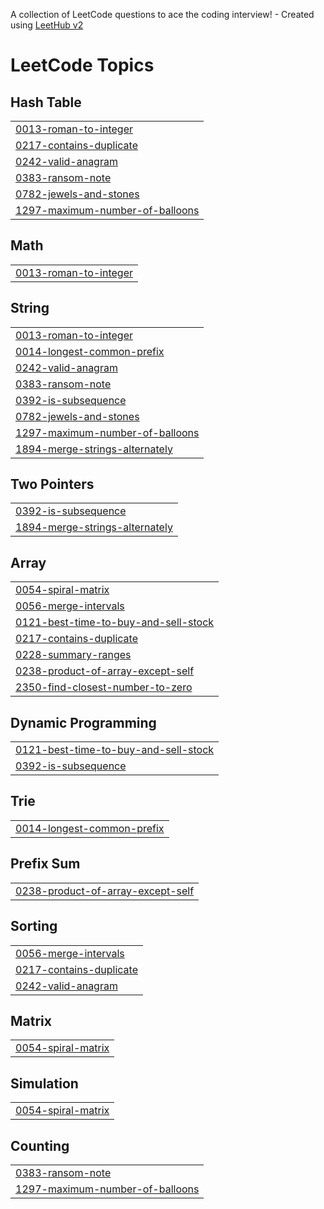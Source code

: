 A collection of LeetCode questions to ace the coding interview! - Created using [LeetHub v2](https://github.com/arunbhardwaj/LeetHub-2.0)
<!---LeetCode Topics Start-->
# LeetCode Topics
## Hash Table
|  |
| ------- |
| [0013-roman-to-integer](https://github.com/avikumar0/Leetcode/tree/master/0013-roman-to-integer) |
| [0217-contains-duplicate](https://github.com/avikumar0/Leetcode/tree/master/0217-contains-duplicate) |
| [0242-valid-anagram](https://github.com/avikumar0/Leetcode/tree/master/0242-valid-anagram) |
| [0383-ransom-note](https://github.com/avikumar0/Leetcode/tree/master/0383-ransom-note) |
| [0782-jewels-and-stones](https://github.com/avikumar0/Leetcode/tree/master/0782-jewels-and-stones) |
| [1297-maximum-number-of-balloons](https://github.com/avikumar0/Leetcode/tree/master/1297-maximum-number-of-balloons) |
## Math
|  |
| ------- |
| [0013-roman-to-integer](https://github.com/avikumar0/Leetcode/tree/master/0013-roman-to-integer) |
## String
|  |
| ------- |
| [0013-roman-to-integer](https://github.com/avikumar0/Leetcode/tree/master/0013-roman-to-integer) |
| [0014-longest-common-prefix](https://github.com/avikumar0/Leetcode/tree/master/0014-longest-common-prefix) |
| [0242-valid-anagram](https://github.com/avikumar0/Leetcode/tree/master/0242-valid-anagram) |
| [0383-ransom-note](https://github.com/avikumar0/Leetcode/tree/master/0383-ransom-note) |
| [0392-is-subsequence](https://github.com/avikumar0/Leetcode/tree/master/0392-is-subsequence) |
| [0782-jewels-and-stones](https://github.com/avikumar0/Leetcode/tree/master/0782-jewels-and-stones) |
| [1297-maximum-number-of-balloons](https://github.com/avikumar0/Leetcode/tree/master/1297-maximum-number-of-balloons) |
| [1894-merge-strings-alternately](https://github.com/avikumar0/Leetcode/tree/master/1894-merge-strings-alternately) |
## Two Pointers
|  |
| ------- |
| [0392-is-subsequence](https://github.com/avikumar0/Leetcode/tree/master/0392-is-subsequence) |
| [1894-merge-strings-alternately](https://github.com/avikumar0/Leetcode/tree/master/1894-merge-strings-alternately) |
## Array
|  |
| ------- |
| [0054-spiral-matrix](https://github.com/avikumar0/Leetcode/tree/master/0054-spiral-matrix) |
| [0056-merge-intervals](https://github.com/avikumar0/Leetcode/tree/master/0056-merge-intervals) |
| [0121-best-time-to-buy-and-sell-stock](https://github.com/avikumar0/Leetcode/tree/master/0121-best-time-to-buy-and-sell-stock) |
| [0217-contains-duplicate](https://github.com/avikumar0/Leetcode/tree/master/0217-contains-duplicate) |
| [0228-summary-ranges](https://github.com/avikumar0/Leetcode/tree/master/0228-summary-ranges) |
| [0238-product-of-array-except-self](https://github.com/avikumar0/Leetcode/tree/master/0238-product-of-array-except-self) |
| [2350-find-closest-number-to-zero](https://github.com/avikumar0/Leetcode/tree/master/2350-find-closest-number-to-zero) |
## Dynamic Programming
|  |
| ------- |
| [0121-best-time-to-buy-and-sell-stock](https://github.com/avikumar0/Leetcode/tree/master/0121-best-time-to-buy-and-sell-stock) |
| [0392-is-subsequence](https://github.com/avikumar0/Leetcode/tree/master/0392-is-subsequence) |
## Trie
|  |
| ------- |
| [0014-longest-common-prefix](https://github.com/avikumar0/Leetcode/tree/master/0014-longest-common-prefix) |
## Prefix Sum
|  |
| ------- |
| [0238-product-of-array-except-self](https://github.com/avikumar0/Leetcode/tree/master/0238-product-of-array-except-self) |
## Sorting
|  |
| ------- |
| [0056-merge-intervals](https://github.com/avikumar0/Leetcode/tree/master/0056-merge-intervals) |
| [0217-contains-duplicate](https://github.com/avikumar0/Leetcode/tree/master/0217-contains-duplicate) |
| [0242-valid-anagram](https://github.com/avikumar0/Leetcode/tree/master/0242-valid-anagram) |
## Matrix
|  |
| ------- |
| [0054-spiral-matrix](https://github.com/avikumar0/Leetcode/tree/master/0054-spiral-matrix) |
## Simulation
|  |
| ------- |
| [0054-spiral-matrix](https://github.com/avikumar0/Leetcode/tree/master/0054-spiral-matrix) |
## Counting
|  |
| ------- |
| [0383-ransom-note](https://github.com/avikumar0/Leetcode/tree/master/0383-ransom-note) |
| [1297-maximum-number-of-balloons](https://github.com/avikumar0/Leetcode/tree/master/1297-maximum-number-of-balloons) |
<!---LeetCode Topics End-->